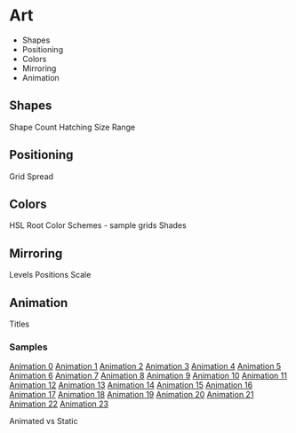 # Art
- Shapes
- Positioning
- Colors
- Mirroring
- Animation

## Shapes
Shape Count
Hatching
Size Range

## Positioning
Grid
Spread

## Colors
HSL
Root Color
Schemes - sample grids
Shades

## Mirroring
Levels
Positions
Scale

## Animation
Titles

### Samples
[Animation 0](./img/Anim-0.svg)
[Animation 1](./img/Anim-1.svg)
[Animation 2](./img/Anim-2.svg)
[Animation 3](./img/Anim-3.svg)
[Animation 4](./img/Anim-4.svg)
[Animation 5](./img/Anim-5.svg)
[Animation 6](./img/Anim-6.svg)
[Animation 7](./img/Anim-7.svg)
[Animation 8](./img/Anim-8.svg)
[Animation 9](./img/Anim-9.svg)
[Animation 10](./img/Anim-10.svg)
[Animation 11](./img/Anim-11.svg)
[Animation 12](./img/Anim-12.svg)
[Animation 13](./img/Anim-13.svg)
[Animation 14](./img/Anim-14.svg)
[Animation 15](./img/Anim-15.svg)
[Animation 16](./img/Anim-16.svg)
[Animation 17](./img/Anim-17.svg)
[Animation 18](./img/Anim-18.svg)
[Animation 19](./img/Anim-19.svg)
[Animation 20](./img/Anim-20.svg)
[Animation 21](./img/Anim-21.svg)
[Animation 22](./img/Anim-22.svg)
[Animation 23](./img/Anim-23.svg)

Animated vs Static